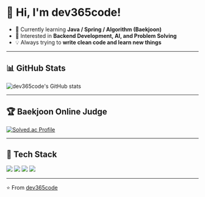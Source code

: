 # 👋 Hi, I'm dev365code!

- 🌱 Currently learning **Java / Spring / Algorithm (Baekjoon)**
- 🔭 Interested in **Backend Development, AI, and Problem Solving**
- 💡 Always trying to **write clean code and learn new things**

---

## 📊 GitHub Stats
![dev365code's GitHub stats](https://github-readme-stats.vercel.app/api?username=dev365code&show_icons=true&theme=radical)

---

## 🏆 Baekjoon Online Judge
[![Solved.ac Profile](http://mazassumnida.wtf/api/v2/generate_badge?boj=dev365code)](https://solved.ac/zero8004paz)

---

## 🚀 Tech Stack
<div>
  <img src="https://img.shields.io/badge/Java-007396?style=for-the-badge&logo=java&logoColor=white"/>
  <img src="https://img.shields.io/badge/Spring-6DB33F?style=for-the-badge&logo=spring&logoColor=white"/>
  <img src="https://img.shields.io/badge/MySQL-4479A1?style=for-the-badge&logo=mysql&logoColor=white"/>
  <img src="https://img.shields.io/badge/Python-3776AB?style=for-the-badge&logo=python&logoColor=white"/>
</div>

---

⭐️ From [dev365code](https://github.com/dev365code)
